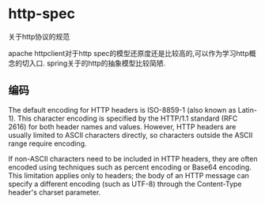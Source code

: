 # http-spec

关于http协议的规范

apache httpclient对于http spec的模型还原度还是比较高的,可以作为学习http概念的切入口.
spring关于的http的抽象模型比较简陋.


## 编码
The default encoding for HTTP headers is ISO-8859-1 (also known as Latin-1).
This character encoding is specified by the HTTP/1.1 standard (RFC 2616) for both header names and values.
However, HTTP headers are usually limited to ASCII characters directly, so characters outside the ASCII range require encoding.

If non-ASCII characters need to be included in HTTP headers, they are often encoded using techniques such as percent encoding or Base64 encoding. This limitation applies only to headers; the body of an HTTP message can specify a different encoding (such as UTF-8) through the Content-Type header's charset parameter.